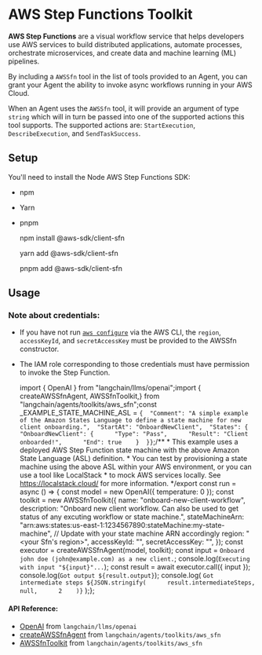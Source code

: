 AWS Step Functions Toolkit
==========================

**AWS Step Functions** are a visual workflow service that helps developers use AWS services to build distributed applications, automate processes, orchestrate microservices, and create data and machine learning (ML) pipelines.

By including a `AWSSfn` tool in the list of tools provided to an Agent, you can grant your Agent the ability to invoke async workflows running in your AWS Cloud.

When an Agent uses the `AWSSfn` tool, it will provide an argument of type `string` which will in turn be passed into one of the supported actions this tool supports. The supported actions are: `StartExecution`, `DescribeExecution`, and `SendTaskSuccess`.

Setup[](#setup "Direct link to Setup")
---------------------------------------

You'll need to install the Node AWS Step Functions SDK:

*   npm
*   Yarn
*   pnpm

    npm install @aws-sdk/client-sfn

    yarn add @aws-sdk/client-sfn

    pnpm add @aws-sdk/client-sfn

Usage[](#usage "Direct link to Usage")
---------------------------------------

### Note about credentials:[](#note-about-credentials "Direct link to Note about credentials:")

*   If you have not run [`aws configure`](https://docs.aws.amazon.com/cli/latest/userguide/cli-chap-configure.html) via the AWS CLI, the `region`, `accessKeyId`, and `secretAccessKey` must be provided to the AWSSfn constructor.
*   The IAM role corresponding to those credentials must have permission to invoke the Step Function.

    import { OpenAI } from "langchain/llms/openai";import {  createAWSSfnAgent,  AWSSfnToolkit,} from "langchain/agents/toolkits/aws_sfn";const _EXAMPLE_STATE_MACHINE_ASL = `{  "Comment": "A simple example of the Amazon States Language to define a state machine for new client onboarding.",  "StartAt": "OnboardNewClient",  "States": {    "OnboardNewClient": {      "Type": "Pass",      "Result": "Client onboarded!",      "End": true    }  }}`;/** * This example uses a deployed AWS Step Function state machine with the above Amazon State Language (ASL) definition. * You can test by provisioning a state machine using the above ASL within your AWS environment, or you can use a tool like LocalStack * to mock AWS services locally. See https://localstack.cloud/ for more information. */export const run = async () => {  const model = new OpenAI({ temperature: 0 });  const toolkit = new AWSSfnToolkit({    name: "onboard-new-client-workflow",    description:      "Onboard new client workflow. Can also be used to get status of any excuting workflow or state machine.",    stateMachineArn:      "arn:aws:states:us-east-1:1234567890:stateMachine:my-state-machine", // Update with your state machine ARN accordingly    region: "<your Sfn's region>",    accessKeyId: "<your access key id>",    secretAccessKey: "<your secret access key>",  });  const executor = createAWSSfnAgent(model, toolkit);  const input = `Onboard john doe (john@example.com) as a new client.`;  console.log(`Executing with input "${input}"...`);  const result = await executor.call({ input });  console.log(`Got output ${result.output}`);  console.log(    `Got intermediate steps ${JSON.stringify(      result.intermediateSteps,      null,      2    )}`  );};

#### API Reference:

*   [OpenAI](/docs/api/llms_openai/classes/OpenAI) from `langchain/llms/openai`
*   [createAWSSfnAgent](/docs/api/agents_toolkits_aws_sfn/functions/createAWSSfnAgent) from `langchain/agents/toolkits/aws_sfn`
*   [AWSSfnToolkit](/docs/api/agents_toolkits_aws_sfn/classes/AWSSfnToolkit) from `langchain/agents/toolkits/aws_sfn`
